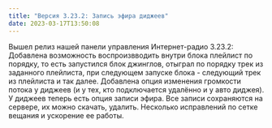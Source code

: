 ```yaml
---
title: "Версия 3.23.2: Запись эфира диджеев"
date: 2023-03-17T13:50:08
---
```


Вышел релиз нашей панели управления Интернет-радио 3.23.2: Добавлена возможность воспроизвводить внутри блока плейлист по порядку, то есть запустился блок джинглов, отыграл по порядку трек из заданного плейлиста, при следующем запуске блока - следующий трек из плейлиста и так далее. Добавлена опция изменения громкости потока у диджеев (и у тех, кто подключается удалённо и у авто диджея). У диджеев теперь есть опция записи эфира. Все записи сохраняются на сервере, их можно скачать, удалить. Несколько исправлений по сетке вещания и ускорение ее работы.